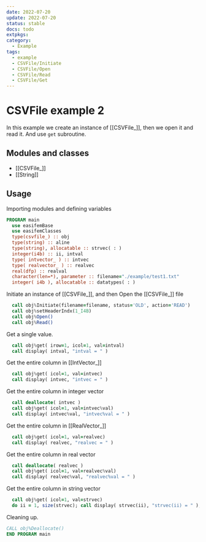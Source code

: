 ```yaml
---
date: 2022-07-20
update: 2022-07-20
status: stable
docs: todo
extpkgs:
category:
  - Example
tags:
  - example
  - CSVFile/Initiate
  - CSVFile/Open
  - CSVFile/Read
  - CSVFile/Get
---
```


# CSVFile example 2

In this example we create an instance of [[CSVFile_]], then we open it and read it. And use `get` subroutine.

## Modules and classes

- [[CSVFile_]]
- [[String]]

## Usage

Importing modules and defining variables

``` fortran
PROGRAM main
  use easifemBase
  use easifemClasses
  type(csvfile_) :: obj
  type(string) :: aline
  type(string), allocatable :: strvec( : )
  integer(i4b) :: ii, intval
  type( intvector_ ) :: intvec
  type( realvector_ ) :: realvec
  real(dfp) :: realval
  character(len=*), parameter :: filename="./example/test1.txt"
  integer( i4b ), allocatable :: datatypes( : )
```

Initiate an instance of [[CSVFile_]], and then Open the [[CSVFile_]] file

```fortran
  call obj%Initiate(filename=filename, status='OLD', action='READ')
  call obj%setHeaderIndx(1_I4B)
  call obj%Open()
  call obj%Read()
```

Get a single value.

```fortran
  call obj%get( irow=1, icol=1, val=intval)
  call display( intval, "intval = " )
```

Get the entire column in [[IntVector_]]

```fortran
  call obj%get( icol=1, val=intvec)
  call display( intvec, "intvec = " )
```

Get the entire column in integer vector

```fortran
  call deallocate( intvec )
  call obj%get( icol=1, val=intvec%val)
  call display( intvec%val, "intvec%val = " )
```

Get the entire column in [[RealVector_]]

```fortran
  call obj%get( icol=1, val=realvec)
  call display( realvec, "realvec = " )
```

Get the entire column in real vector

```fortran
  call deallocate( realvec )
  call obj%get( icol=1, val=realvec%val)
  call display( realvec%val, "realvec%val = " )
```

Get the entire column in string vector

```fortran
  call obj%get( icol=1, val=strvec)
  do ii = 1, size(strvec); call display( strvec(ii), "strvec(ii) = " ); end do
```

Cleaning up.

```fortran
CALL obj%Deallocate()
END PROGRAM main
```
